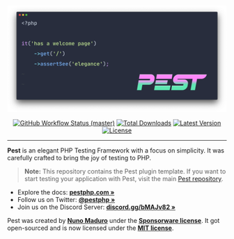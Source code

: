 <p align="center">
    <img src="https://raw.githubusercontent.com/pestphp/art/master/readme.png" width="600" alt="PEST">
    <p align="center">
        <a href="https://github.com/pestphp/pest/actions"><img alt="GitHub Workflow Status (master)" src="https://img.shields.io/github/workflow/status/pestphp/pest/Continuous Integration/master"></a>
        <a href="https://packagist.org/packages/pestphp/pest"><img alt="Total Downloads" src="https://img.shields.io/packagist/dt/pestphp/pest"></a>
        <a href="https://packagist.org/packages/pestphp/pest"><img alt="Latest Version" src="https://img.shields.io/packagist/v/pestphp/pest"></a>
        <a href="https://packagist.org/packages/pestphp/pest"><img alt="License" src="https://img.shields.io/packagist/l/pestphp/pest"></a>
    </p>
</p>

------
**Pest** is an elegant PHP Testing Framework with a focus on simplicity. It was carefully crafted to bring the joy of testing to PHP.

> **Note:** This repository contains the Pest plugin template. If you want to start testing your application with Pest, visit the main [Pest repository](https://github.com/pestphp/pest).

- Explore the docs: **[pestphp.com »](https://pestphp.com)**
- Follow us on Twitter: **[@pestphp »](https://twitter.com/pestphp)**
- Join us on the Discord Server: **[discord.gg/bMAJv82 »](https://discord.gg/bMAJv82)**

Pest was created by **[Nuno Maduro](https://twitter.com/enunomaduro)** under the **[Sponsorware license](https://github.com/sponsorware/docs)**. It got open-sourced and is now licensed under the **[MIT license](https://opensource.org/licenses/MIT)**.
